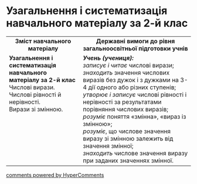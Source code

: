 <div id="hypercomments_widget" class="js-hypercomments-widget invisible"></div>

# Узагальнення і систематизація навчального матеріалу за 2-й клас
<table>
  <tr>
    <td width="40%" align="center"><b>Зміст навчального матеріалу<b></td>
    <td width="60%" align="center"><b>Державні вимоги до рівня загальноосвітньої підготовки учнів</b></td>
  </tr>
  <tr>
    <td width="40%" style="vertical-align:top !important;"><b>Узагальнення і систематизація навчального матеріалу   за 2-й клас</b><br>
Числові вирази.<br>
Числові рівності й нерівності.<br>
Вирази зі змінною.<br></td>
    <td width="60%" style="vertical-align:top !important;"><i><b>Учень (учениця):</b></i><br>
<i>записує і читає</i> числові вирази;<br>
<i>знаходить</i> значення числових виразів без дужок і з дужками на 3-4 дії одного або різних ступенів;<br>
<i>утворює і записує</i>  числові рівності і нерівності за результатами   порівняння числових виразів;<br>
<i>розуміє</i> поняття «змінна», «вираз із змінною»;<br>
<i>розуміє</i>, що числове значення виразу зі змінною залежить від значення змінної;<br>
<i>знаходить</i> числове значення виразу при заданих значеннях змінної.<br></td>
  </tr>
</table>

<div class="js-hypercomments-container">
    <a href="http://hypercomments.com" class="hc-link" title="comments widget">comments powered by HyperComments</a>
</div>